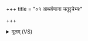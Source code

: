 +++
title = "०१ आथर्वणाना चतुरृचेभ्यः"

+++
<details><summary>मूलम् (VS)</summary>

आ॑थर्व॒णाना॑ चतुरृ॒चेभ्यः॒ स्वाहा॑ ॥
</details>